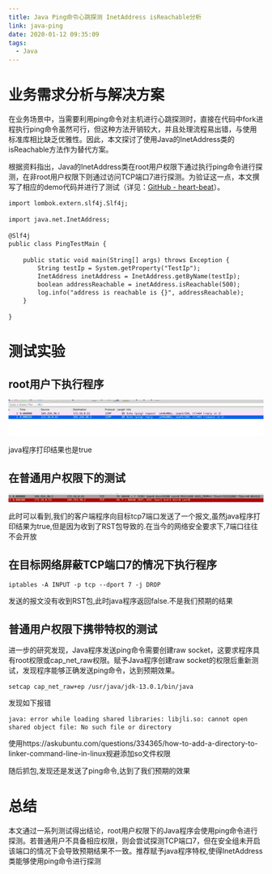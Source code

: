 ```yaml
---
title: Java Ping命令心跳探测 InetAddress isReachable分析
link: java-ping
date: 2020-01-12 09:35:09
tags:
  - Java
---
```


# 业务需求分析与解决方案

在业务场景中，当需要利用ping命令对主机进行心跳探测时，直接在代码中fork进程执行ping命令虽然可行，但这种方法开销较大，并且处理流程易出错，与使用标准库相比缺乏优雅性。因此，本文探讨了使用Java的InetAddress类的isReachable方法作为替代方案。

根据资料指出，Java的InetAddress类在root用户权限下通过执行ping命令进行探测，在非root用户权限下则通过访问TCP端口7进行探测。为验证这一点，本文撰写了相应的demo代码并进行了测试（详见：[GitHub - heart-beat](https://github.com/hezhangjian/heart-beat)）。

```
import lombok.extern.slf4j.Slf4j;

import java.net.InetAddress;

@Slf4j
public class PingTestMain {

    public static void main(String[] args) throws Exception {
        String testIp = System.getProperty("TestIp");
        InetAddress inetAddress = InetAddress.getByName(testIp);
        boolean addressReachable = inetAddress.isReachable(500);
        log.info("address is reachable is {}", addressReachable);
    }

}
```
# 测试实验

## root用户下执行程序

![java-ping-root-success.png](Images/java-ping-root-success.png)

java程序打印结果也是true

## 在普通用户权限下的测试

![java-ping-user-fail.png](Images/java-ping-user-fail.png)

此时可以看到,我们的客户端程序向目标tcp7端口发送了一个报文,虽然java程序打印结果为true,但是因为收到了RST包导致的.在当今的网络安全要求下,7端口往往不会开放

## 在目标网络屏蔽TCP端口7的情况下执行程序

```
iptables -A INPUT -p tcp --dport 7 -j DROP
```

发送的报文没有收到RST包,此时java程序返回false.不是我们预期的结果

## 普通用户权限下携带特权的测试

进一步的研究发现，Java程序发送ping命令需要创建raw socket，这要求程序具有root权限或cap_net_raw权限。赋予Java程序创建raw socket的权限后重新测试，发现程序能够正确发送ping命令，达到预期效果。

```
setcap cap_net_raw+ep /usr/java/jdk-13.0.1/bin/java

```
发现如下报错
```
java: error while loading shared libraries: libjli.so: cannot open shared object file: No such file or directory
```
使用https://askubuntu.com/questions/334365/how-to-add-a-directory-to-linker-command-line-in-linux规避添加so文件权限

随后抓包,发现还是发送了ping命令,达到了我们预期的效果

# 总结

本文通过一系列测试得出结论，root用户权限下的Java程序会使用ping命令进行探测。若普通用户不具备相应权限，则会尝试探测TCP端口7，但在安全组未开启该端口的情况下会导致预期结果不一致。推荐赋予java程序特权,使得InetAddress类能够使用ping命令进行探测
